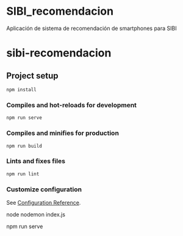 # SIBI_recomendacion

Aplicación de sistema de recomendación de smartphones para SIBI

# sibi-recomendacion

## Project setup

```
npm install
```

### Compiles and hot-reloads for development

```
npm run serve
```

### Compiles and minifies for production

```
npm run build
```

### Lints and fixes files

```
npm run lint
```

### Customize configuration

See [Configuration Reference](https://cli.vuejs.org/config/).


node nodemon index.js

npm run serve